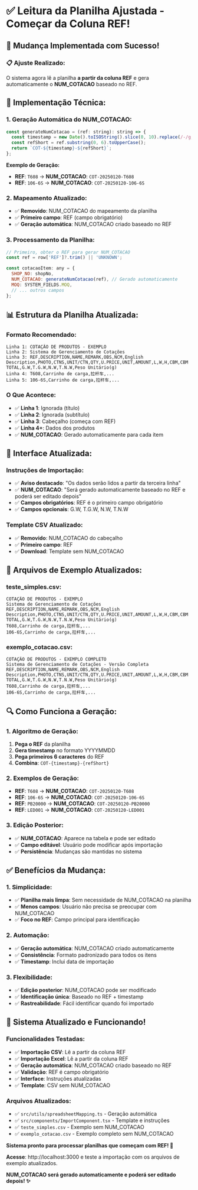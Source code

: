 # ✅ Leitura da Planilha Ajustada - Começar da Coluna REF!

## 🎯 Mudança Implementada com Sucesso!

### **📋 Ajuste Realizado:**
O sistema agora lê a planilha **a partir da coluna REF** e gera automaticamente o **NUM_COTACAO** baseado no REF.

## 🔧 Implementação Técnica:

### **1. Geração Automática do NUM_COTACAO:**
```javascript
const generateNumCotacao = (ref: string): string => {
  const timestamp = new Date().toISOString().slice(0, 10).replace(/-/g, '');
  const refShort = ref.substring(0, 6).toUpperCase();
  return `COT-${timestamp}-${refShort}`;
};
```

**Exemplo de Geração:**
- **REF**: `T608` → **NUM_COTACAO**: `COT-20250120-T608`
- **REF**: `106-6S` → **NUM_COTACAO**: `COT-20250120-106-6S`

### **2. Mapeamento Atualizado:**
- ✅ **Removido**: NUM_COTACAO do mapeamento da planilha
- ✅ **Primeiro campo**: REF (campo obrigatório)
- ✅ **Geração automática**: NUM_COTACAO criado baseado no REF

### **3. Processamento da Planilha:**
```javascript
// Primeiro, obter o REF para gerar NUM_COTACAO
const ref = row['REF']?.trim() || 'UNKNOWN';

const cotacaoItem: any = {
  SHOP_NO: shopNo,
  NUM_COTACAO: generateNumCotacao(ref), // Gerado automaticamente
  MOQ: SYSTEM_FIELDS.MOQ,
  // ... outros campos
};
```

## 📊 Estrutura da Planilha Atualizada:

### **Formato Recomendado:**
```
Linha 1: COTAÇÃO DE PRODUTOS - EXEMPLO
Linha 2: Sistema de Gerenciamento de Cotações
Linha 3: REF,DESCRIPTION,NAME,REMARK,OBS,NCM,English Description,PHOTO,CTNS,UNIT/CTN,QTY,U.PRICE,UNIT,AMOUNT,L,W,H,CBM,CBM TOTAL,G.W,T.G.W,N.W,T.N.W,Peso Unitário(g)
Linha 4: T608,Carrinho de carga,拉杆车,...
Linha 5: 106-6S,Carrinho de carga,拉杆车,...
```

### **O Que Acontece:**
- ✅ **Linha 1**: Ignorada (título)
- ✅ **Linha 2**: Ignorada (subtítulo)
- ✅ **Linha 3**: Cabeçalho (começa com REF)
- ✅ **Linha 4+**: Dados dos produtos
- ✅ **NUM_COTACAO**: Gerado automaticamente para cada item

## 🎨 Interface Atualizada:

### **Instruções de Importação:**
- ✅ **Aviso destacado**: "Os dados serão lidos a partir da terceira linha"
- ✅ **NUM_COTACAO**: "Será gerado automaticamente baseado no REF e poderá ser editado depois"
- ✅ **Campos obrigatórios**: REF é o primeiro campo obrigatório
- ✅ **Campos opcionais**: G.W, T.G.W, N.W, T.N.W

### **Template CSV Atualizado:**
- ✅ **Removido**: NUM_COTACAO do cabeçalho
- ✅ **Primeiro campo**: REF
- ✅ **Download**: Template sem NUM_COTACAO

## 📁 Arquivos de Exemplo Atualizados:

### **teste_simples.csv:**
```
COTAÇÃO DE PRODUTOS - EXEMPLO
Sistema de Gerenciamento de Cotações
REF,DESCRIPTION,NAME,REMARK,OBS,NCM,English Description,PHOTO,CTNS,UNIT/CTN,QTY,U.PRICE,UNIT,AMOUNT,L,W,H,CBM,CBM TOTAL,G.W,T.G.W,N.W,T.N.W,Peso Unitário(g)
T608,Carrinho de carga,拉杆车,...
106-6S,Carrinho de carga,拉杆车,...
```

### **exemplo_cotacao.csv:**
```
COTAÇÃO DE PRODUTOS - EXEMPLO COMPLETO
Sistema de Gerenciamento de Cotações - Versão Completa
REF,DESCRIPTION,NAME,REMARK,OBS,NCM,English Description,PHOTO,CTNS,UNIT/CTN,QTY,U.PRICE,UNIT,AMOUNT,L,W,H,CBM,CBM TOTAL,G.W,T.G.W,N.W,T.N.W,Peso Unitário(g)
T608,Carrinho de carga,拉杆车,...
106-6S,Carrinho de carga,拉杆车,...
```

## 🔍 Como Funciona a Geração:

### **1. Algoritmo de Geração:**
1. **Pega o REF** da planilha
2. **Gera timestamp** no formato YYYYMMDD
3. **Pega primeiros 6 caracteres** do REF
4. **Combina**: `COT-{timestamp}-{refShort}`

### **2. Exemplos de Geração:**
- **REF**: `T608` → **NUM_COTACAO**: `COT-20250120-T608`
- **REF**: `106-6S` → **NUM_COTACAO**: `COT-20250120-106-6S`
- **REF**: `PB20000` → **NUM_COTACAO**: `COT-20250120-PB20000`
- **REF**: `LED001` → **NUM_COTACAO**: `COT-20250120-LED001`

### **3. Edição Posterior:**
- ✅ **NUM_COTACAO**: Aparece na tabela e pode ser editado
- ✅ **Campo editável**: Usuário pode modificar após importação
- ✅ **Persistência**: Mudanças são mantidas no sistema

## ✅ Benefícios da Mudança:

### **1. Simplicidade:**
- ✅ **Planilha mais limpa**: Sem necessidade de NUM_COTACAO na planilha
- ✅ **Menos campos**: Usuário não precisa se preocupar com NUM_COTACAO
- ✅ **Foco no REF**: Campo principal para identificação

### **2. Automação:**
- ✅ **Geração automática**: NUM_COTACAO criado automaticamente
- ✅ **Consistência**: Formato padronizado para todos os itens
- ✅ **Timestamp**: Inclui data de importação

### **3. Flexibilidade:**
- ✅ **Edição posterior**: NUM_COTACAO pode ser modificado
- ✅ **Identificação única**: Baseado no REF + timestamp
- ✅ **Rastreabilidade**: Fácil identificar quando foi importado

## 🚀 Sistema Atualizado e Funcionando!

### **Funcionalidades Testadas:**
- ✅ **Importação CSV**: Lê a partir da coluna REF
- ✅ **Importação Excel**: Lê a partir da coluna REF
- ✅ **Geração automática**: NUM_COTACAO criado baseado no REF
- ✅ **Validação**: REF é campo obrigatório
- ✅ **Interface**: Instruções atualizadas
- ✅ **Template**: CSV sem NUM_COTACAO

### **Arquivos Atualizados:**
- ✅ `src/utils/spreadsheetMapping.ts` - Geração automática
- ✅ `src/components/ImportComponent.tsx` - Template e instruções
- ✅ `teste_simples.csv` - Exemplo sem NUM_COTACAO
- ✅ `exemplo_cotacao.csv` - Exemplo completo sem NUM_COTACAO

**Sistema pronto para processar planilhas que começam com REF! 🎉**

**Acesse**: http://localhost:3000 e teste a importação com os arquivos de exemplo atualizados.

**NUM_COTACAO será gerado automaticamente e poderá ser editado depois! ✨**














